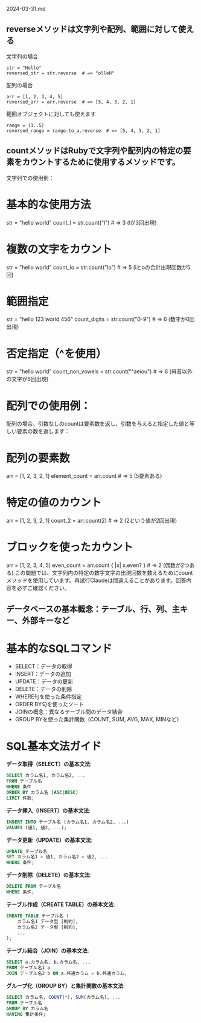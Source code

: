 2024-03-31.md
## reverseメソッドは**文字列や配列、範囲**に対して使える
文字列の場合
```
str = "Hello"
reversed_str = str.reverse  # => "olleH"
```
配列の場合
```
arr = [1, 2, 3, 4, 5]
reversed_arr = arr.reverse  # => [5, 4, 3, 2, 1]
```
範囲オブジェクトに対しても使えます
```
range = (1..5)
reversed_range = range.to_a.reverse  # => [5, 4, 3, 2, 1]
```

## countメソッドはRubyで文字列や配列内の特定の要素をカウントするために使用するメソッドです。
文字列での使用例：
# 基本的な使用方法
str = "hello world"
count_l = str.count("l")  # => 3 (lが3回出現)

# 複数の文字をカウント
str = "hello world"
count_lo = str.count("lo")  # => 5 (lとoの合計出現回数が5回)

# 範囲指定
str = "hello 123 world 456"
count_digits = str.count("0-9")  # => 6 (数字が6回出現)

# 否定指定（^を使用）
str = "hello world"
count_non_vowels = str.count("^aeiou")  # => 6 (母音以外の文字が6回出現)
# 配列での使用例：
配列の場合、引数なしのcountは要素数を返し、引数を与えると指定した値と等しい要素の数を返します：
# 配列の要素数
arr = [1, 2, 3, 2, 1]
element_count = arr.count  # => 5 (5要素ある)

# 特定の値のカウント
arr = [1, 2, 3, 2, 1]
count_2 = arr.count(2)  # => 2 (2という値が2回出現)

# ブロックを使ったカウント
arr = [1, 2, 3, 4, 5]
even_count = arr.count { |x| x.even? }  # => 2 (偶数が2つある)
この問題では、文字列内の特定の数字文字の出現回数を数えるためにcountメソッドを使用しています。再試行Claudeは間違えることがあります。回答内容を必ずご確認ください。

## データベースの基本概念：テーブル、行、列、主キー、外部キーなど
# 基本的なSQLコマンド
- SELECT：データの取得
- INSERT：データの追加
- UPDATE：データの更新
- DELETE：データの削除
- WHERE句を使った条件指定
- ORDER BY句を使ったソート
- JOINの概念：異なるテーブル間のデータ結合
- GROUP BYを使った集計関数（COUNT, SUM, AVG, MAX, MINなど）


# SQL基本文法ガイド

**データ取得（SELECT）の基本文法**:

```sql
SELECT カラム名1, カラム名2, ... 
FROM テーブル名
WHERE 条件
ORDER BY カラム名 [ASC|DESC]
LIMIT 件数;
```

**データ挿入（INSERT）の基本文法**:

```sql
INSERT INTO テーブル名 (カラム名1, カラム名2, ...)
VALUES (値1, 値2, ...);
```

**データ更新（UPDATE）の基本文法**:

```sql
UPDATE テーブル名
SET カラム名1 = 値1, カラム名2 = 値2, ...
WHERE 条件;
```

**データ削除（DELETE）の基本文法**:

```sql
DELETE FROM テーブル名
WHERE 条件;
```

**テーブル作成（CREATE TABLE）の基本文法**:

```sql
CREATE TABLE テーブル名 (
    カラム名1 データ型 [制約],
    カラム名2 データ型 [制約],
    ...
);
```

**テーブル結合（JOIN）の基本文法**:

```sql
SELECT a.カラム名, b.カラム名, ...
FROM テーブル名1 a
JOIN テーブル名2 b ON a.共通カラム = b.共通カラム;
```

**グループ化（GROUP BY）と集計関数の基本文法**:

```sql
SELECT カラム名, COUNT(*), SUM(カラム名), ...
FROM テーブル名
GROUP BY カラム名
HAVING 集計条件;
```